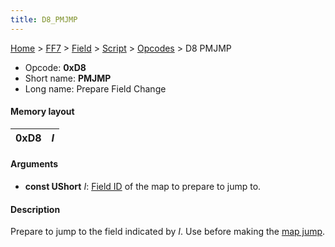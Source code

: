 ```yaml
---
title: D8_PMJMP
---
```


[Home](../../../../Main_Page.md) > [FF7](../../../../FF7.md) > [Field](../../../Field.md) > [Script](../../Script.md) > [Opcodes](../Opcodes.md) > D8 PMJMP

-   Opcode: **0xD8**
-   Short name: **PMJMP**
-   Long name: Prepare Field Change

#### Memory layout

| 0xD8 | *I* |
|------|-----|

#### Arguments

-   **const UShort** *I*: [Field ID](../../Field_List.md) of the map to prepare to jump to.

#### Description

Prepare to jump to the field indicated by *I*. Use before making the [map jump](60_MAPJUMP.md).
